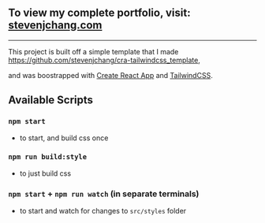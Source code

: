 ## To view my complete portfolio, visit: [stevenjchang.com](https://stevenjchang.com)

---

This project is built off a simple template that I made https://github.com/stevenjchang/cra-tailwindcss_template, 

and was boostrapped with [Create React App](https://github.com/facebook/create-react-app) and [TailwindCSS](https://tailwindcss.com/). 

## Available Scripts
### `npm start`
- to start, and build css once
### `npm run build:style`
- to just build css
### `npm start` + `npm run watch` (in separate terminals)
- to start and watch for changes to `src/styles` folder

